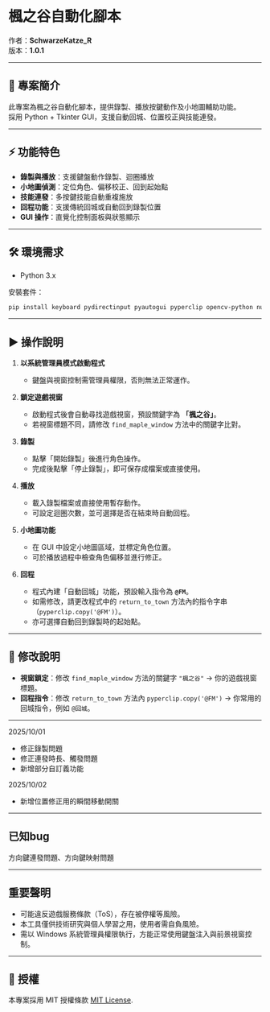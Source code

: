 # 楓之谷自動化腳本

作者：**SchwarzeKatze_R**  
版本：**1.0.1**

---

## 📖 專案簡介
此專案為楓之谷自動化腳本，提供錄製、播放按鍵動作及小地圖輔助功能。  
採用 Python + Tkinter GUI，支援自動回城、位置校正與技能連發。

---

## ⚡ 功能特色
- **錄製與播放**：支援鍵盤動作錄製、迴圈播放  
- **小地圖偵測**：定位角色、偏移校正、回到起始點  
- **技能連發**：多按鍵技能自動重複施放  
- **回程功能**：支援傳統回城或自動回到錄製位置  
- **GUI 操作**：直覺化控制面板與狀態顯示  

---

## 🛠️ 環境需求
- Python 3.x

安裝套件：
```bash
pip install keyboard pydirectinput pyautogui pyperclip opencv-python numpy pillow pywin32
```

---

## ▶️ 操作說明
1. **以系統管理員模式啟動程式**  
   - 鍵盤與視窗控制需管理員權限，否則無法正常運作。  

2. **鎖定遊戲視窗**  
   - 啟動程式後會自動尋找遊戲視窗，預設關鍵字為 **「楓之谷」**。  
   - 若視窗標題不同，請修改 `find_maple_window` 方法中的關鍵字比對。  

3. **錄製**  
   - 點擊「開始錄製」後進行角色操作。  
   - 完成後點擊「停止錄製」，即可保存成檔案或直接使用。  

4. **播放**  
   - 載入錄製檔案或直接使用暫存動作。  
   - 可設定迴圈次數，並可選擇是否在結束時自動回程。  

5. **小地圖功能**  
   - 在 GUI 中設定小地圖區域，並標定角色位置。  
   - 可於播放過程中檢查角色偏移並進行修正。  

6. **回程**  
   - 程式內建「自動回城」功能，預設輸入指令為 **`@FM`**。  
   - 如需修改，請更改程式中的 `return_to_town` 方法內的指令字串（`pyperclip.copy('@FM')`）。  
   - 亦可選擇自動回到錄製時的起始點。  


---

## 📌 修改說明
- **視窗鎖定**：修改 `find_maple_window` 方法的關鍵字 `"楓之谷"` → 你的遊戲視窗標題。  
- **回程指令**：修改 `return_to_town` 方法內 `pyperclip.copy('@FM')` → 你常用的回城指令，例如 `@回城`。  

---
2025/10/01
- 修正錄製問題
- 修正連發時長、觸發問題
- 新增部分自訂義功能

2025/10/02
- 新增位置修正用的瞬間移動開關
---

## 已知bug
方向鍵連發問題、方向鍵映射問題

---

## 重要聲明

- 可能違反遊戲服務條款（ToS），存在被停權等風險。
- 本工具僅供技術研究與個人學習之用，使用者需自負風險。
- 需以 Windows 系統管理員權限執行，方能正常使用鍵盤注入與前景視窗控制。

---

## 📄 授權
本專案採用 MIT 授權條款 [MIT License](https://github.com/kuroneko11375/Salary-Calculator/blob/main/LICENSE).

